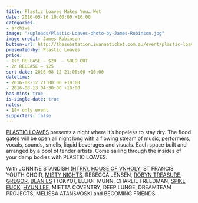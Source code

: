 ```yaml
---
title: Plastic Loaves Makes You… Wet
date: 2016-05-16 10:00:00 +10:00
categories:
- archive
image: "/uploads/Plastic-Loaves-photo-by-James-Robinson.jpg"
image-credit: James Robinson
button-url: http://thesubstation.iwannaticket.com.au/event/plastic-loaves-makes-youwet-MTEwODc
presented-by: Plastic Loaves
price:
- 1st RELEASE – $20  – SOLD OUT
- 2n RELEASE – $25
sort-date: 2016-08-12 21:00:00 +10:00
datetime:
- 2016-08-12 21:00:00 +10:00
- 2016-08-13 04:30:00 +10:00
has-mins: true
is-single-date: true
notes:
- 18+ only event
supporters: false
---
```


[PLASTIC LOAVES](http://www.plasticloaves.com/) presents a night where it’s hopeless to stay dry. The flood gates will be open all night long with a flowing stream of music, performers, vocals, sounds, smells, liquid beverages and visuals. Each space built and arranged by a pool of tender artists. Come sailing through the insides of your damp bodies with PLASTIC LOAVES.

With JONNINE STANDISH ([HTRK](http://www.yourcomicbookfantasy.com/)), [HOUSE OF VNHOLY](http://www.houseofvnholy.com/), ST FRANCIS YOUTH CHOIR, [MISTY NIGHTS](https://soundcloud.com/mistynightsdisco), REBECCA JENSEN, [ROBYN TREASURE](https://soundcloud.com/robyntreasure), [GREGOR](http://chaptermusic.com/store/gregor/thoughts-faults/), [BEANIES](https://soundcloud.com/beanies-2) (TOKYO), ELLIOT MUNN, CHARLIE FREEDMAN, [SPIKE FUCK](https://soundcloud.com/spike-fuck), [HYUN LEE](http://www.hyunleee.com/), MIETTA COVENTRY, DEEP LUNGE, DREAMTEAM PROJECTS, MELISSA ATANSVOSKI and BECOMING FRIENDS.
